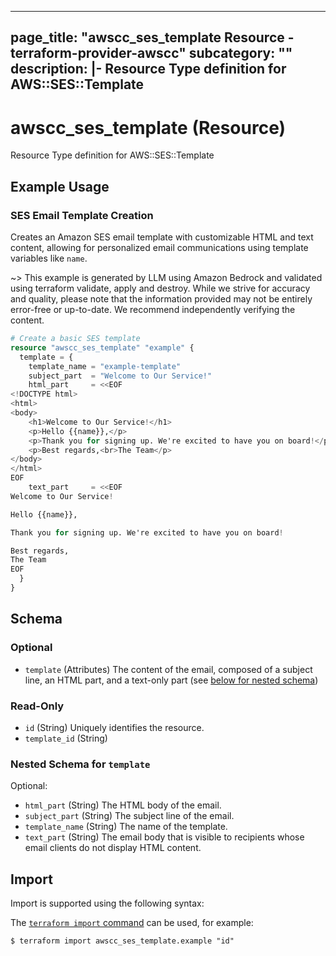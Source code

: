 
---
page_title: "awscc_ses_template Resource - terraform-provider-awscc"
subcategory: ""
description: |-
  Resource Type definition for AWS::SES::Template
---

# awscc_ses_template (Resource)

Resource Type definition for AWS::SES::Template

## Example Usage

### SES Email Template Creation

Creates an Amazon SES email template with customizable HTML and text content, allowing for personalized email communications using template variables like `name`.

~> This example is generated by LLM using Amazon Bedrock and validated using terraform validate, apply and destroy. While we strive for accuracy and quality, please note that the information provided may not be entirely error-free or up-to-date. We recommend independently verifying the content.

```terraform
# Create a basic SES template
resource "awscc_ses_template" "example" {
  template = {
    template_name = "example-template"
    subject_part  = "Welcome to Our Service!"
    html_part     = <<EOF
<!DOCTYPE html>
<html>
<body>
    <h1>Welcome to Our Service!</h1>
    <p>Hello {{name}},</p>
    <p>Thank you for signing up. We're excited to have you on board!</p>
    <p>Best regards,<br>The Team</p>
</body>
</html>
EOF
    text_part     = <<EOF
Welcome to Our Service!

Hello {{name}},

Thank you for signing up. We're excited to have you on board!

Best regards,
The Team
EOF
  }
}
```

<!-- schema generated by tfplugindocs -->
## Schema

### Optional

- `template` (Attributes) The content of the email, composed of a subject line, an HTML part, and a text-only part (see [below for nested schema](#nestedatt--template))

### Read-Only

- `id` (String) Uniquely identifies the resource.
- `template_id` (String)

<a id="nestedatt--template"></a>
### Nested Schema for `template`

Optional:

- `html_part` (String) The HTML body of the email.
- `subject_part` (String) The subject line of the email.
- `template_name` (String) The name of the template.
- `text_part` (String) The email body that is visible to recipients whose email clients do not display HTML content.

## Import

Import is supported using the following syntax:

The [`terraform import` command](https://developer.hashicorp.com/terraform/cli/commands/import) can be used, for example:

```shell
$ terraform import awscc_ses_template.example "id"
```
